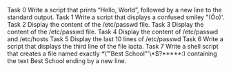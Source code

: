 Task 0 Write a script that prints “Hello, World”, followed by a new line to the standard output.
Task 1 Write a script that displays a confused smiley "(Ôo)'.
Task 2 Display the content of the /etc/passwd file.
Task 3 Display the content of the /etc/passwd file.
Task 4 Display the content of /etc/passwd and /etc/hosts
Task 5 Display the last 10 lines of /etc/passwd
Task 6 Write a script that displays the third line of the file iacta.
Task 7 Write a shell script that creates a file named exactly \*\\'"Best School"\'\\*$\?\*\*\*\*\*:) containing the text Best School ending by a new line.

